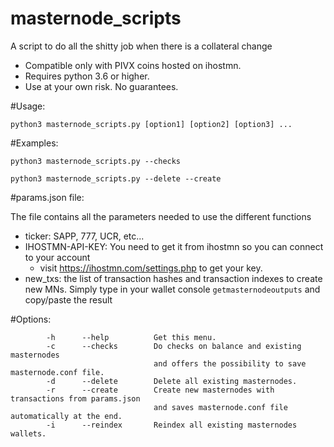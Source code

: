 # masternode_scripts
A script to do all the shitty job when there is a collateral change

* Compatible only with PIVX coins hosted on ihostmn.
* Requires python 3.6 or higher.
* Use at your own risk. No guarantees.

#Usage:

```python3 masternode_scripts.py [option1] [option2] [option3] ...```

#Examples:

```python3 masternode_scripts.py --checks```

```python3 masternode_scripts.py --delete --create```

#params.json file:

The file contains all the parameters needed to use the different functions
* ticker: SAPP, 777, UCR, etc...
* IHOSTMN-API-KEY: You need to get it from ihostmn so you can connect to your account 
  * visit https://ihostmn.com/settings.php to get your key.
* new_txs: the list of transaction hashes and transaction indexes to create new MNs. 
  Simply type in your wallet console `getmasternodeoutputs` and copy/paste the result

#Options:
```
        -h      --help          Get this menu.
        -c      --checks        Do checks on balance and existing masternodes
                                and offers the possibility to save masternode.conf file.
        -d      --delete        Delete all existing masternodes.
        -r      --create        Create new masternodes with transactions from params.json
                                and saves masternode.conf file automatically at the end.
        -i      --reindex       Reindex all existing masternodes wallets.
```
